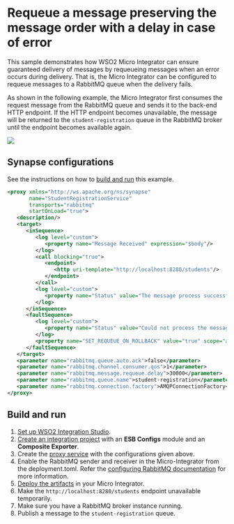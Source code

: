 # Requeue a message preserving the message order with a delay in case of error

This sample demonstrates how WSO2 Micro Integrator can ensure guaranteed delivery of messages by requeueing messages when an error occurs during delivery. That is, the Micro Integrator can be configured to requeue messages to a RabbitMQ queue when the delivery fails. 

As shown in the following example, the Micro Integrator first consumes the request message from the RabbitMQ queue and sends it to the back-end HTTP endpoint. If the HTTP endpoint becomes unavailable, the message will be returned
to the `student-registration` queue in the RabbitMQ broker until the endpoint becomes available again.

<img src="../../../../assets/img/rabbitmq/rabbitmq-requeue-messages.png">

## Synapse configurations

See the instructions on how to [build and run](#build-and-run) this example.

```xml
<proxy xmlns="http://ws.apache.org/ns/synapse"
       name="StudentRegistrationService"
       transports="rabbitmq"
       startOnLoad="true">
   <description/>
   <target>
      <inSequence>
         <log level="custom">
            <property name="Message Received" expression="$body"/>
         </log>
         <call blocking="true">
            <endpoint>
               <http uri-template="http://localhost:8280/students"/>
            </endpoint>
         </call>
         <log level="custom">
            <property name="Status" value="The message process successfully"/>
         </log>
      </inSequence>
      <faultSequence>
         <log level="custom">
            <property name="Status" value="Could not process the message"/>
         </log>
         <property name="SET_REQUEUE_ON_ROLLBACK" value="true" scope="axis2"/>
      </faultSequence>
   </target>
   <parameter name="rabbitmq.queue.auto.ack">false</parameter>
   <parameter name="rabbitmq.channel.consumer.qos">1</parameter>
   <parameter name="rabbitmq.message.requeue.delay">30000</parameter>
   <parameter name="rabbitmq.queue.name">student-registration</parameter>
   <parameter name="rabbitmq.connection.factory">AMQPConnectionFactory</parameter>
</proxy>
```

## Build and run

1. [Set up WSO2 Integration Studio](../../../../develop/installing-WSO2-Integration-Studio).
2. [Create an integration project](../../../../develop/create-integration-project) with an <b>ESB Configs</b> module and an <b>Composite Exporter</b>.
3. Create the [proxy service](../../../../develop/creating-artifacts/creating-a-proxy-service) with the configurations given above.
4. Enable the RabbitMQ sender and receiver in the Micro-Integrator from the deployment.toml. Refer the 
 [configuring RabbitMQ documentation](../../../setup/brokers/configure-with-rabbitMQ.md) for more information.
5. [Deploy the artifacts](../../../../develop/deploy-artifacts) in your Micro Integrator.
6. Make the `http://localhost:8280/students` endpoint unavailable temporarily. 
7. Make sure you have a RabbitMQ broker instance running.
8. Publish a message to the `student-registration` queue.
